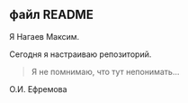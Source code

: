 ## файл README ##

Я Нагаев Максим.

Сегодня я настраиваю репозиторий.

> Я не помнимаю, что тут непонимать...

О.И. Ефремова
